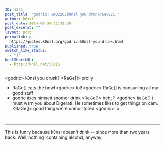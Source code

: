 ```yaml
---
ID: 1341
post_title: 'godric: &#8220;k0nsl you drunk?&#8221;'
author: k0nsl
post_date: 2014-06-30 12:32:35
post_excerpt: ""
layout: post
permalink: >
  https://quotes.k0nsl.org/godric-k0nsl-you-drunk.html
published: true
switch_like_status:
  - "1"
knslShortURL:
  - http://knsl.net/30015
---
```

&lt;godric&gt; k0nsl you drunk?
&lt;RaGe[]&gt; prolly
* RaGe[] eats the bowl
&lt;godric&gt; lol!
&lt;godric&gt; RaGe[] is consuming all my good stuff
* godric fixes himself another drink
&lt;RaGe[]&gt; heh ;P
&lt;godric&gt; RaGe[] I must warn you about Digerati. He sometimes likes to get things on cam.
&lt;RaGe[]&gt; good thing we're unmonitored
&lt;godric&gt; :o

&nbsp;

<hr />

This is funny because k0nsl doesn't drink -- since more than two years back. Well, nothing  containing alcohol, anyway.
